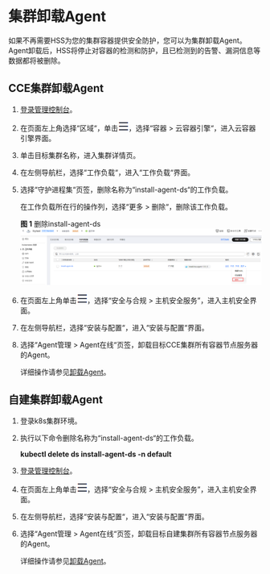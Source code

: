 # 集群卸载Agent<a name="hss_01_0551"></a>

如果不再需要HSS为您的集群容器提供安全防护，您可以为集群卸载Agent。Agent卸载后，HSS将停止对容器的检测和防护，且已检测到的告警、漏洞信息等数据都将被删除。

## CCE集群卸载Agent<a name="section1754484292019"></a>

1.  [登录管理控制台](https://console.huaweicloud.com/?locale=zh-cn)。
2.  在页面左上角选择“区域“，单击![](figures/zh-cn_image_0000001722127165.png)，选择“容器  \>  云容器引擎“，进入云容器引擎界面。
3.  单击目标集群名称，进入集群详情页。
4.  在左侧导航栏，选择“工作负载“，进入“工作负载“界面。
5.  选择“守护进程集“页签，删除名称为“install-agent-ds“的工作负载。

    在工作负载所在行的操作列，选择“更多  \>  删除“，删除该工作负载。

    **图 1**  删除install-agent-ds<a name="fig155701405599"></a>  
    ![](figures/删除install-agent-ds.png "删除install-agent-ds")

6.  在页面左上角单击![](figures/zh-cn_image_0000001674007904.png)，选择“安全与合规 \> 主机安全服务”，进入主机安全界面。
7.  在左侧导航栏，选择“安装与配置“，进入“安装与配置“界面。
8.  选择“Agent管理  \>  Agent在线“页签，卸载目标CCE集群所有容器节点服务器的Agent。

    详细操作请参见[卸载Agent](卸载Agent.md)。

## 自建集群卸载Agent<a name="section111967335199"></a>

1.  登录k8s集群环境。
2.  执行以下命令删除名称为“install-agent-ds“的工作负载。

    **kubectl delete ds install-agent-ds -n default**

3.  [登录管理控制台](https://console.huaweicloud.com/?locale=zh-cn)。
4.  在页面左上角单击![](figures/zh-cn_image_0000001674167624.png)，选择“安全与合规 \> 主机安全服务”，进入主机安全界面。
5.  在左侧导航栏，选择“安装与配置“，进入“安装与配置“界面。
6.  选择“Agent管理  \>  Agent在线“页签，卸载目标自建集群所有容器节点服务器的Agent。

    详细操作请参见[卸载Agent](卸载Agent.md)。

